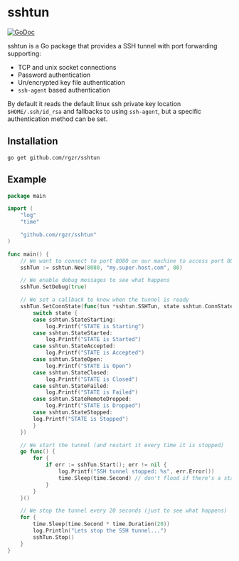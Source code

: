 # sshtun

[![GoDoc](https://godoc.org/github.com/golang/gddo?status.svg)](https://godoc.org/github.com/rgzr/sshtun)

sshtun is a Go package that provides a SSH tunnel with port forwarding supporting:

* TCP and unix socket connections
* Password authentication
* Un/encrypted key file authentication
* `ssh-agent` based authentication

By default it reads the default linux ssh private key location `$HOME/.ssh/id_rsa` and fallbacks to using `ssh-agent`, but a specific authentication method can be set.

## Installation

`go get github.com/rgzr/sshtun`

## Example

```go
package main

import (
    "log"
    "time"

    "github.com/rgzr/sshtun"
)

func main() {
    // We want to connect to port 8080 on our machine to access port 80 on my.super.host.com
    sshTun := sshtun.New(8080, "my.super.host.com", 80)

    // We enable debug messages to see what happens
    sshTun.SetDebug(true)

    // We set a callback to know when the tunnel is ready
    sshTun.SetConnState(func(tun *sshtun.SSHTun, state sshtun.ConnState) {
        switch state {
        case sshtun.StateStarting:
            log.Printf("STATE is Starting")
        case sshtun.StateStarted:
            log.Printf("STATE is Started")
        case sshtun.StateAccepted:
            log.Printf("STATE is Accepted")
        case sshtun.StateOpen:
            log.Printf("STATE is Open")
        case sshtun.StateClosed:
            log.Printf("STATE is Closed")
        case sshtun.StateFailed:
            log.Printf("STATE is Failed")
        case sshtun.StateRemoteDropped:
            log.Printf("STATE is Dropped")
        case sshtun.StateStopped:
        log.Printf("STATE is Stopped")
        }
    })

    // We start the tunnel (and restart it every time it is stopped)
    go func() {
        for {
            if err := sshTun.Start(); err != nil {
                log.Printf("SSH tunnel stopped: %s", err.Error())
                time.Sleep(time.Second) // don't flood if there's a start error :)
            }
        }
    }()

    // We stop the tunnel every 20 seconds (just to see what happens)
    for {
        time.Sleep(time.Second * time.Duration(20))
        log.Println("Lets stop the SSH tunnel...")
        sshTun.Stop()
    }
}
```
